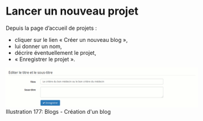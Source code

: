 # Lancer un nouveau projet

Depuis la page d’accueil de projets :

* cliquer sur le lien « Créer un nouveau blog »,
* lui donner un nom,
* décrire éventuellement le projet,
* « Enregistrer le projet ».

![](../../.gitbook/assets/image255%20%281%29.png)Illustration 177: Blogs - Création d'un blog

